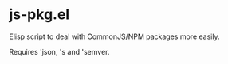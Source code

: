 js-pkg.el
=========

Elisp script to deal with CommonJS/NPM packages more easily.

Requires 'json, 's and 'semver.
